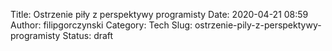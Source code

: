 Title: Ostrzenie piły z perspektywy programisty
Date: 2020-04-21 08:59
Author: filipgorczynski
Category: Tech
Slug: ostrzenie-pily-z-perspektywy-programisty
Status: draft


